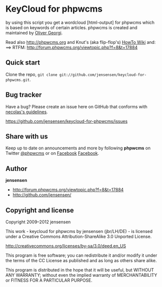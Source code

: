 KeyCloud for phpwcms
====================

by using this script you get a wordcloud [html-output] for phpwcms which is based on keywords of certain articles. phpwcms is created and maintained by [Oliver Georgi](http://twitter.com/slackero).

Read also <http://phpwcms.org> and 
Knut's (aka flip-flop's) [HowTo Wiki](http://www.phpwcms-howto.de/wiki/) and:
==> RTFM: http://forum.phpwcms.org/viewtopic.php?f=8&t=17884



Quick start
-----------
Clone the repo, `git clone git://github.com/jensensen/keycloud-for-phpwcms.git`.



Bug tracker
-----------

Have a bug? Please create an issue here on GitHub that conforms with [necolas's guidelines](https://github.com/necolas/issue-guidelines).

<https://github.com/jensensen/keycloud-for-phpwcms/issues>



Share with us
-------------

Keep up to date on announcements and more by following **phpwcms** on Twitter [@phpwcms](http://twitter.com/phpwcms) or on [Facebook](https://www.facebook.com/pages/phpwcms/162275020999) [Facebook](https://www.facebook.com/jens.bruckner.98).



Author
------

**jensensen**

+ <http://forum.phpwcms.org/viewtopic.php?f=8&t=17884>
+ <http://github.com/jensensen/>



Copyright and license
---------------------

Copyright 2009–2012 jensensen

This work - keycloud for phpwcms by jensensen (jbr/LH/DE) - is licensed under a Creative Commons Attribution-ShareAlike 3.0 Unported License.

   <http://creativecommons.org/licenses/by-sa/3.0/deed.en_US>

This program is free software; you can redistribute it and/or
modify it under the terms of the CC License as published and as long as others share alike.

This program is distributed in the hope that it will be useful,
but WITHOUT ANY WARRANTY; without even the implied warranty of
MERCHANTABILITY or FITNESS FOR A PARTICULAR PURPOSE.
